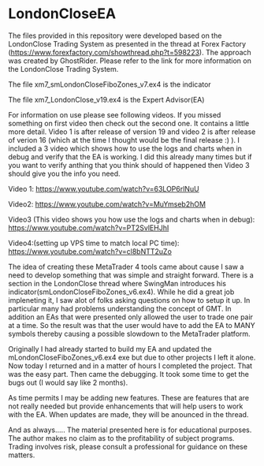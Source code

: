 # LondonCloseEA
The files provided in this repository were developed based on the LondonClose Trading System as presented in the thread at Forex Factory (https://www.forexfactory.com/showthread.php?t=598223).  The approach was created by GhostRider.  Please refer to the link for more information on the LondonClose Trading System.

The file xm7_smLondonCloseFiboZones_v7.ex4 is the indicator

The file xm7_LondonClose_v19.ex4 is the Expert Advisor(EA)

For information on use please see following videos.  If you missed something on first video then check out the second one.  It contains a little more detail.  Video 1 is after release of version 19 and video 2 is after release of verion 16 (which at the time I thought would be the final release :) ).  I included a 3 video which shows how to use the logs and charts when in debug and verify that the EA is working.   I did this already many times but if you want to verify anthing that you think should of happened then Video 3 should give you the info you need.

Video 1: 
https://www.youtube.com/watch?v=63LOP6rlNuU

Video2: 
https://www.youtube.com/watch?v=MuYmseb2hOM

Video3 (This video shows you how use the logs and charts when in debug): 
https://www.youtube.com/watch?v=PT2SvlEHJhI

Video4:(setting up VPS time to match local PC time):
https://www.youtube.com/watch?v=cl8bNTT2uZo

The idea of creating these MetaTrader 4 tools came about cause I saw a need to develop something that was simple and straight forward.  There is a section in the LondonClose thread where SwingMan introduces his indicator(smLondonCloseFiboZones_v6.ex4). While he did a great job impleneting it, I saw alot of folks asking questions on how to setup it up.  In particular many had problems understanding the concept of GMT.  In addition an EAs that were presented only allowed the user to trade one pair at a time.  So the result was that the user would have to add the EA to MANY symbols thereby causing a possible slowdown to the MetaTrader platform.

Originally I had already started to build my EA and updated the mLondonCloseFiboZones_v6.ex4 exe but due to other projects I left it alone.  Now today I returned and in a matter of hours I completed the project.  That was the easy part.  Then came the debugging.  It took some time to get the bugs out (I would say like 2 months).  

As time permits I may be adding new features.  These are features that are not really needed but provide enhancements that will help users to work with the EA.  When updates are made, they will be anounced in the thread.

And as always.....
The material presented here is for educational purposes.  The author makes no claim as to the profitability of subject programs.  Trading involves risk, please consult a professional for guidance on these matters. 
